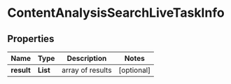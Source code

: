 # ContentAnalysisSearchLiveTaskInfo


## Properties

| Name | Type | Description | Notes |
|------------ | ------------- | ------------- | -------------|
**result** | **List<ContentAnalysisSearchLiveResultInfo>** | array of results |[optional]|